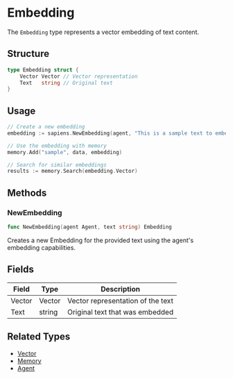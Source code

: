 # Embedding

The `Embedding` type represents a vector embedding of text content.

## Structure

```go
type Embedding struct {
	Vector Vector // Vector representation
	Text   string // Original text
}
```

## Usage

```go
// Create a new embedding
embedding := sapiens.NewEmbedding(agent, "This is a sample text to embed")

// Use the embedding with memory
memory.Add("sample", data, embedding)

// Search for similar embeddings
results := memory.Search(embedding.Vector)
```

## Methods

### NewEmbedding

```go
func NewEmbedding(agent Agent, text string) Embedding
```

Creates a new Embedding for the provided text using the agent's embedding capabilities.

## Fields

| Field | Type | Description |
| ----- | ---- | ----------- |
| Vector | Vector | Vector representation of the text |
| Text | string | Original text that was embedded |

## Related Types

- [Vector](vector.md)
- [Memory](memory.md)
- [Agent](agent.md)
